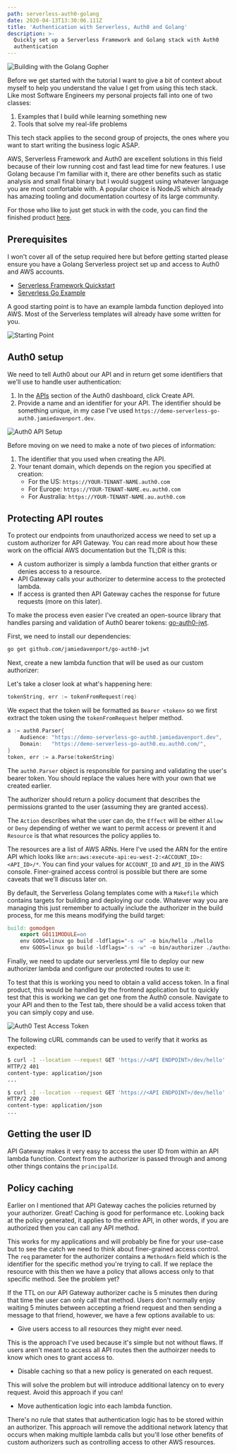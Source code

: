 ```yaml
---
path: serverless-auth0-golang
date: 2020-04-13T13:30:06.111Z
title: 'Authentication with Serverless, Auth0 and Golang'
description: >-
  Quickly set up a Serverless Framework and Golang stack with Auth0
  authentication
---
```

<img src="/assets/building-serverless-with-the-golang-gopher.png" alt="Building with the Golang Gopher" />

Before we get started with the tutorial I want to give a bit of context about myself to help you understand the value I get from using this tech stack. Like most Software Engineers my personal projects fall into one of two classes:

1. Examples that I build while learning something new
1. Tools that solve my real-life problems

This tech stack applies to the second group of projects, the ones where you want to start writing the business logic ASAP.

AWS, Serverless Framework and Auth0 are excellent solutions in this field because of their low running cost and fast lead time for new features. I use Golang because I'm familiar with it, there are other benefits such as static analysis and small final binary but I would suggest using whatever language you are most comfortable with. A popular choice is NodeJS which already has amazing tooling and documentation courtesy of its large community.

For those who like to just get stuck in with the code, you can find the finished product <a href="https://github.com/jamiedavenport/demo-serverless-go-auth0" target="_blank" rel="noopener noreferrer">here</a>.

## Prerequisites

I won't cover all of the setup required here but before getting started please ensure you have a Golang Serverless project set up and access to Auth0 and AWS accounts.

* <a href="https://serverless.com/framework/docs/providers/aws/guide/quick-start/" target="_blank" rel="noopener noreferrer">Serverless Framework Quickstart</a>
* <a href="https://serverless.com/framework/docs/providers/aws/examples/hello-world/go/" target="_blank" rel="noopener noreferrer">Serverless Go Example</a>

A good starting point is to have an example lambda function deployed into AWS. Most of the Serverless templates will already have some written for you.

<img src="/assets/serverless-starting-point.png" alt="Starting Point" />

## Auth0 setup
We need to tell Auth0 about our API and in return get some identifiers that we'll use to handle user authentication:

1. In the <a href="https://manage.auth0.com/#/apis" target="_blank" rel="noopener noreferrer">APIs</a> section of the Auth0 dashboard, click Create API.
1. Provide a name and an identifier for your API. The identifier should be something unique, in my case I've used `https://demo-serverless-go-auth0.jamiedavenport.dev`.

<img src="/assets/auth0-create-api.png" alt="Auth0 API Setup" />

Before moving on we need to make a note of two pieces of information:
1. The identifier that you used when creating the API.
1. Your tenant domain, which depends on the region you specified at creation:
   * For the US: `https://YOUR-TENANT-NAME.auth0.com`
   * For Europe: `https://YOUR-TENANT-NAME.eu.auth0.com`
   * For Australia: `https://YOUR-TENANT-NAME.au.auth0.com`

## Protecting API routes

To protect our endpoints from unauthorized access we need to set up a custom authorizer for API Gateway. You can read more about how these work on the official AWS documentation but the TL;DR is this:
* A custom authorizer is simply a lambda function that either grants or denies access to a resource.
* API Gateway calls your authorizer to determine access to the protected lambda.
* If access is granted then API Gateway caches the response for future requests (more on this later).

To make the process even easier I've created an open-source library that handles parsing and validation of Auth0 bearer tokens: <a href="https://github.com/jamiedavenport/go-auth0-jwt" target="_blank" rel="noopener noreferrer">go-auth0-jwt</a>.

First, we need to install our dependencies:
```bash
go get github.com/jamiedavenport/go-auth0-jwt
```

Next, create a new lambda function that will be used as our custom authorizer:

<script src="https://gist.github.com/jamiedavenport/2b3a410d0e355bb583d4d1a525bf79a7.js"></script>


Let's take a closer look at what's happening here:

```go
tokenString, err := tokenFromRequest(req)
```

We expect that the token will be formatted as `Bearer <token>` so we first extract the token using the `tokenFromRequest` helper method.


```go
a := auth0.Parser{
	Audience: "https://demo-serverless-go-auth0.jamiedavenport.dev",
	Domain:   "https://demo-serverless-go-auth0.eu.auth0.com/",
}
token, err := a.Parse(tokenString)

```

The `auth0.Parser` object is responsible for parsing and validating the user's bearer token. You should replace the values here with your own that we created earlier.

The authorizer should return a policy document that describes the permissions granted to the user (assuming they are granted access).

<script src="https://gist.github.com/jamiedavenport/7dbafe98542174220130d5f478078ba2.js"></script>

The `Action` describes what the user can do, the `Effect` will be either `Allow` or `Deny` depending of wether we want to permit access or prevent it and `Resource` is that what resources the policy applies to.

The resources are a list of AWS ARNs. Here I've used the ARN for the entire API which looks like `arn:aws:execute-api:eu-west-2:<ACCOUNT_ID>:<API_ID>/*`. You can find your values for `ACCOUNT_ID` and `API_ID` in the AWS console. Finer-grained access control is possible but there are some caveats that we'll discuss later on.

By default, the Serverless Golang templates come with a `Makefile` which contains targets for building and deploying our code. Whatever way you are managing this just remember to actually include the authorizer in the build process, for me this means modifying the build target:

```makefile
build: gomodgen
	export GO111MODULE=on
	env GOOS=linux go build -ldflags="-s -w" -o bin/hello ./hello
	env GOOS=linux go build -ldflags="-s -w" -o bin/authorizer ./authorizer
```

Finally, we need to update our serverless.yml file to deploy our new authorizer lambda and configure our protected routes to use it:

<script src="https://gist.github.com/jamiedavenport/31b862218f396e67cccde2fc3464b2ec.js"></script>

To test that this is working you need to obtain a valid access token. In a final product, this would be handled by the frontend application but to quickly test that this is working we can get one from the Auth0 console. Navigate to your API and then to the Test tab, there should be a valid access token that you can simply copy and use.

<img src="/assets/auth0-test-access-token.png" alt="Auth0 Test Access Token" />

The following cURL commands can be used to verify that it works as expected:
```bash
$ curl -I --location --request GET 'https://<API ENDPOINT>/dev/hello'
HTTP/2 401
content-type: application/json
...

$ curl -I --location --request GET 'https://<API ENDPOINT>/dev/hello' -H 'Authorization: Bearer <TOKEN>'
HTTP/2 200
content-type: application/json
...
```

## Getting the user ID

API Gateway makes it very easy to access the user ID from within an API lambda function. Context from the authorizer is passed through and among other things contains the `principalId`.

<script src="https://gist.github.com/jamiedavenport/c98344bea12ed55e9d581a939c9ffcea.js"></script>

## Policy caching

Earlier on I mentioned that API Gateway caches the policies returned by your authorizer. Great! Caching is good for performance etc. Looking back at the policy generated, it applies to the entire API, in other words, if you are authorized then you can call any API method.

This works for my applications and will probably be fine for your use-case but to see the catch we need to think about finer-grained access control. The `req` parameter for the authorizer contains a `MethodArn` field which is the identifier for the specific method you're trying to call. If we replace the resource with this then we have a policy that allows access only to that specific method. See the problem yet?

<script src="https://gist.github.com/jamiedavenport/5a1bd6a79e9f8da7fe6fcf1fa1e484c7.js"></script>

If the TTL on our API Gateway authorizer cache is 5 minutes then during that time the user can only call that method. Users don't normally enjoy waiting 5 minutes between accepting a friend request and then sending a message to that friend, however, we have a few options available to us:

* Give users access to all resources they might ever need.

This is the approach I've used because it's simple but not without flaws. If users aren't meant to access all API routes then the authoirzer needs to know which ones to grant access to.

* Disable caching so that a new policy is generated on each request.

This will solve the problem but will introduce additional latency on to every request. Avoid this approach if you can!

* Move authentication logic into each lambda function.

There's no rule that states that authentication logic has to be stored within an authorizer. This approach will remove the additional network latency that occurs when making multiple lambda calls but you'll lose other benefits of custom authorizers such as controlling access to other AWS resources.


